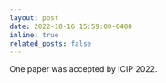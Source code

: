 ```yaml
---
layout: post
date: 2022-10-16 15:59:00-0400
inline: true
related_posts: false
---
```


One paper was accepted by ICIP 2022.
